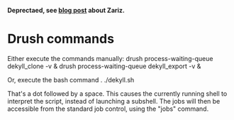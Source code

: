 **Deprectaed, see [blog post](http://gizra.com/content/zariz-means-agile/) about Zariz.**

Drush commands
==============
Either execute the commands manually:
 drush process-waiting-queue dekyll_clone -v &
 drush process-waiting-queue dekyll_export -v &

Or, execute the bash command
. ./dekyll.sh

That's a dot followed by a space. This causes the currently running shell to interpret the script, instead of launching a subshell. 
The jobs will then be accessible from the standard job control, using the "jobs" command.

